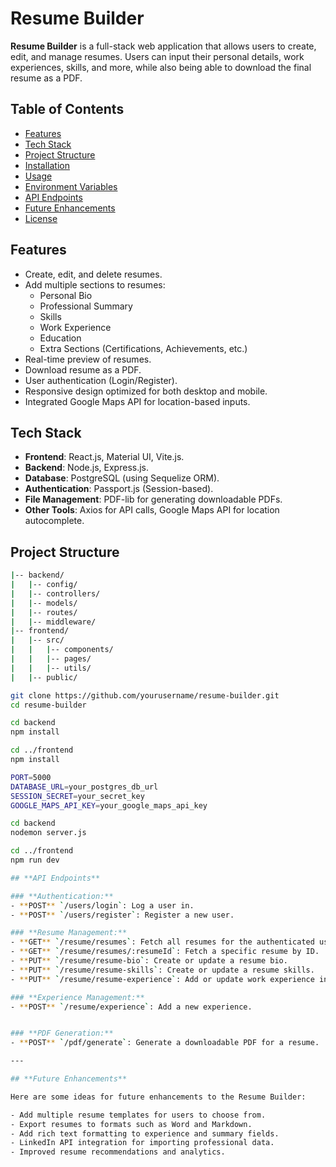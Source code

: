 # **Resume Builder**

**Resume Builder** is a full-stack web application that allows users to create, edit, and manage resumes. Users can input their personal details, work experiences, skills, and more, while also being able to download the final resume as a PDF.

## **Table of Contents**

- [Features](#features)
- [Tech Stack](#tech-stack)
- [Project Structure](#project-structure)
- [Installation](#installation)
- [Usage](#usage)
- [Environment Variables](#environment-variables)
- [API Endpoints](#api-endpoints)
- [Future Enhancements](#future-enhancements)
- [License](#license)

## **Features**

- Create, edit, and delete resumes.
- Add multiple sections to resumes:
  - Personal Bio
  - Professional Summary
  - Skills
  - Work Experience
  - Education
  - Extra Sections (Certifications, Achievements, etc.)
- Real-time preview of resumes.
- Download resume as a PDF.
- User authentication (Login/Register).
- Responsive design optimized for both desktop and mobile.
- Integrated Google Maps API for location-based inputs.

## **Tech Stack**

- **Frontend**: React.js, Material UI, Vite.js.
- **Backend**: Node.js, Express.js.
- **Database**: PostgreSQL (using Sequelize ORM).
- **Authentication**: Passport.js (Session-based).
- **File Management**: PDF-lib for generating downloadable PDFs.
- **Other Tools**: Axios for API calls, Google Maps API for location autocomplete.

## **Project Structure**

```bash
|-- backend/
|   |-- config/
|   |-- controllers/
|   |-- models/
|   |-- routes/
|   |-- middleware/
|-- frontend/
|   |-- src/
|   |   |-- components/
|   |   |-- pages/
|   |   |-- utils/
|   |-- public/

git clone https://github.com/yourusername/resume-builder.git
cd resume-builder

cd backend
npm install

cd ../frontend
npm install

PORT=5000
DATABASE_URL=your_postgres_db_url
SESSION_SECRET=your_secret_key
GOOGLE_MAPS_API_KEY=your_google_maps_api_key

cd backend
nodemon server.js

cd ../frontend
npm run dev

## **API Endpoints**

### **Authentication:**
- **POST** `/users/login`: Log a user in.
- **POST** `/users/register`: Register a new user.

### **Resume Management:**
- **GET** `/resume/resumes`: Fetch all resumes for the authenticated user.
- **GET** `/resume/resumes/:resumeId`: Fetch a specific resume by ID.
- **PUT** `/resume/resume-bio`: Create or update a resume bio.
- **PUT** `/resume/resume-skills`: Create or update a resume skills.
- **PUT** `/resume/resume-experience`: Add or update work experience in a resume.

### **Experience Management:**
- **POST** `/resume/experience`: Add a new experience.


### **PDF Generation:**
- **POST** `/pdf/generate`: Generate a downloadable PDF for a resume.

---

## **Future Enhancements**

Here are some ideas for future enhancements to the Resume Builder:

- Add multiple resume templates for users to choose from.
- Export resumes to formats such as Word and Markdown.
- Add rich text formatting to experience and summary fields.
- LinkedIn API integration for importing professional data.
- Improved resume recommendations and analytics.

